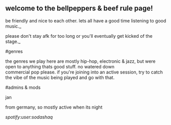 ## welcome to the bellpeppers & beef rule page!

  be friendly and nice to each other. lets all have a good time listening to good music._

  please don't stay afk for too long or you'll eventually get kicked of the stage._

#genres

  the genres we play here are mostly hip-hop, electronic & jazz, but were open to anything thats good stuff. no watered down                   
  commercial pop please.
  if you're joining into an active session, try to catch the vibe of the music being played and go with that.

#admins & mods

  jan

   from germany, so mostly active when its night

   _spotify:user:sodashaq_


